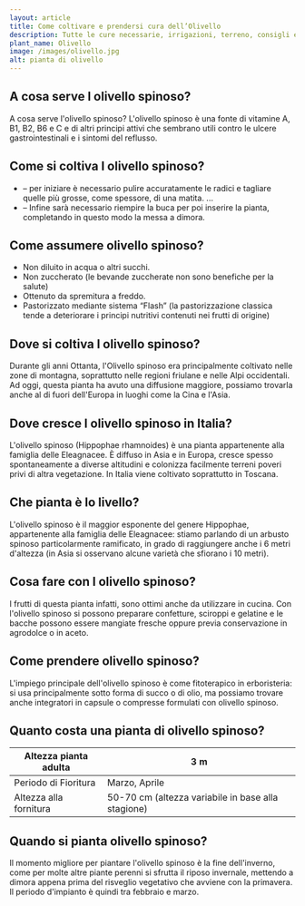 ```yaml
---
layout: article
title: Come coltivare e prendersi cura dell’Olivello
description: Tutte le cure necessarie, irrigazioni, terreno, consigli e molto altro sulla coltivazione dell’Olivello
plant_name: Olivello
image: /images/olivello.jpg
alt: pianta di olivello
---
```


## A cosa serve l olivello spinoso?

A cosa serve l'olivello spinoso? L'olivello spinoso è una fonte di vitamine A, B1, B2, B6 e C e di altri principi attivi che sembrano utili contro le ulcere gastrointestinali e i sintomi del reflusso.

## Come si coltiva l olivello spinoso?

- – per iniziare è necessario pulire accuratamente le radici e tagliare quelle più grosse, come spessore, di una matita. ...
- – Infine sarà necessario riempire la buca per poi inserire la pianta, completando in questo modo la messa a dimora.

## Come assumere olivello spinoso?

- Non diluito in acqua o altri succhi.
- Non zuccherato (le bevande zuccherate non sono benefiche per la salute)
- Ottenuto da spremitura a freddo.
- Pastorizzato mediante sistema “Flash” (la pastorizzazione classica tende a deteriorare i principi nutritivi contenuti nei frutti di origine)

## Dove si coltiva l olivello spinoso?

Durante gli anni Ottanta, l'Olivello spinoso era principalmente coltivato nelle zone di montagna, soprattutto nelle regioni friulane e nelle Alpi occidentali. Ad oggi, questa pianta ha avuto una diffusione maggiore, possiamo trovarla anche al di fuori dell'Europa in luoghi come la Cina e l'Asia.

## Dove cresce l olivello spinoso in Italia?

L'olivello spinoso (Hippophae rhamnoides) è una pianta appartenente alla famiglia delle Eleagnacee. È diffuso in Asia e in Europa, cresce spesso spontaneamente a diverse altitudini e colonizza facilmente terreni poveri privi di altra vegetazione. In Italia viene coltivato soprattutto in Toscana.

## Che pianta è lo livello?

L'olivello spinoso è il maggior esponente del genere Hippophae, appartenente alla famiglia delle Eleagnacee: stiamo parlando di un arbusto spinoso particolarmente ramificato, in grado di raggiungere anche i 6 metri d'altezza (in Asia si osservano alcune varietà che sfiorano i 10 metri).

## Cosa fare con l olivello spinoso?

I frutti di questa pianta infatti, sono ottimi anche da utilizzare in cucina. Con l'olivello spinoso si possono preparare confetture, sciroppi e gelatine e le bacche possono essere mangiate fresche oppure previa conservazione in agrodolce o in aceto.

## Come prendere olivello spinoso?

L'impiego principale dell'olivello spinoso è come fitoterapico in erboristeria: si usa principalmente sotto forma di succo o di olio, ma possiamo trovare anche integratori in capsule o compresse formulati con olivello spinoso.

## Quanto costa una pianta di olivello spinoso?

| Altezza pianta adulta|                                               3 m|
|----------------------|--------------------------------------------------|
|  Periodo di Fioritura|                                     Marzo, Aprile|
|Altezza alla fornitura|50-70 cm (altezza variabile in base alla stagione)|

## Quando si pianta olivello spinoso?

Il momento migliore per piantare l'olivello spinoso è la fine dell'inverno, come per molte altre piante perenni si sfrutta il riposo invernale, mettendo a dimora appena prima del risveglio vegetativo che avviene con la primavera. Il periodo d'impianto è quindi tra febbraio e marzo.

